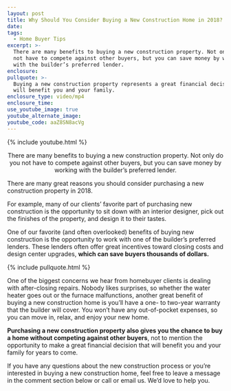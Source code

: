 ```yaml
---
layout: post
title: Why Should You Consider Buying a New Construction Home in 2018?
date:
tags:
  - Home Buyer Tips
excerpt: >-
  There are many benefits to buying a new construction property. Not only do you
  not have to compete against other buyers, but you can save money by working
  with the builder’s preferred lender.
enclosure:
pullquote: >-
  Buying a new construction property represents a great financial decision that
  will benefit you and your family.
enclosure_type: video/mp4
enclosure_time:
use_youtube_image: true
youtube_alternate_image:
youtube_code: aaZ8SN8acVg
---
```


{% include youtube.html %}

<center>There are many benefits to buying a new construction property. Not only do you not have to compete against other buyers, but you can save money by working with the builder’s preferred lender.</center>

There are many great reasons you should consider purchasing a new construction property in 2018.&nbsp;

For example, many of our clients’ favorite part of purchasing new construction is the opportunity to sit down with an interior designer, pick out the finishes of the property, and design it to their tastes.&nbsp;

One of our favorite (and often overlooked) benefits of buying new construction is the opportunity to work with one of the builder’s preferred lenders. These lenders often offer great incentives toward closing costs and design center upgrades, **which can save buyers thousands of dollars.**

{% include pullquote.html %}

One of the biggest concerns we hear from homebuyer clients is dealing with after-closing repairs. Nobody likes surprises, so whether the water heater goes out or the furnace malfunctions, another great benefit of buying a new construction home is you’ll have a one- to two-year warranty that the builder will cover. You won’t have any out-of-pocket expenses, so you can move in, relax, and enjoy your new home.&nbsp;

**Purchasing a new construction property also gives you the chance to buy a home without competing against other buyers**, not to mention the opportunity to make a great financial decision that will benefit you and your family for years to come.&nbsp;

If you have any questions about the new construction process or you’re interested in buying a new construction home, feel free to leave a message in the comment section below or call or email us. We’d love to help you.<br>&nbsp;
